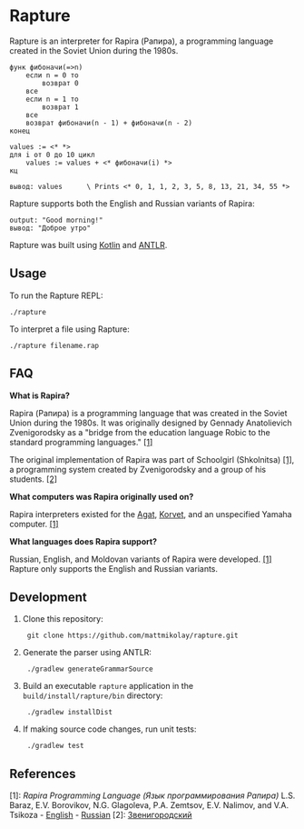 # Rapture

Rapture is an interpreter for Rapira (Рапира), a programming language created in
the Soviet Union during the 1980s.

```
функ фибоначи(=>n)
    если n = 0 то
        возврат 0
    все
    если n = 1 то
        возврат 1
    все
    возврат фибоначи(n - 1) + фибоначи(n - 2)
конец

values := <* *>
для i от 0 до 10 цикл
    values := values + <* фибоначи(i) *>
кц

вывод: values      \ Prints <* 0, 1, 1, 2, 3, 5, 8, 13, 21, 34, 55 *>
```

Rapture supports both the English and Russian variants of Rapira:

```
output: "Good morning!"
вывод: "Доброе утро"
```

Rapture was built using [Kotlin] and [ANTLR].

## Usage
To run the Rapture REPL:

```
./rapture
```

To interpret a file using Rapture:

```
./rapture filename.rap
```

## FAQ

**What is Rapira?**

Rapira (Рапира) is a programming language that was created in the Soviet Union
during the 1980s. It was originally designed by Gennady Anatolievich
Zvenigorodsky as a "bridge from the education language Robic to the standard
programming languages." [\[1\]](#references)

The original implementation of Rapira was part of Schoolgirl (Shkolnitsa)
[\[1\]](#references), a programming system created by Zvenigorodsky and a group
of his students. [\[2\]](#references)

**What computers was Rapira originally used on?**

Rapira interpreters existed for the [Agat], [Korvet], and an unspecified Yamaha
computer. [\[1\]](#references)

**What languages does Rapira support?**

Russian, English, and Moldovan variants of Rapira were developed.
[\[1\]](#references) Rapture only supports the English and Russian variants.

## Development

1. Clone this repository:

        git clone https://github.com/mattmikolay/rapture.git

2. Generate the parser using ANTLR:

        ./gradlew generateGrammarSource

3. Build an executable `rapture` application in the `build/install/rapture/bin`
directory:

        ./gradlew installDist

4. If making source code changes, run unit tests:

        ./gradlew test

## References
[1]: *Rapira Programming Language (Язык программирования Рапира)*
  L.S. Baraz, E.V. Borovikov, N.G. Glagoleva, P.A. Zemtsov, E.V. Nalimov,
  and V.A. Tsikoza
    - [English](http://ershov.iis.nsk.su/ru/node/772586)
    - [Russian](http://ershov.iis.nsk.su/ru/node/772584)
[2]: [Звенигородский](http://alley.iis.nsk.su/person/zvenigorodskiy)

[Agat]: https://en.wikipedia.org/wiki/Agat_%28computer%29
[Korvet]: https://en.wikipedia.org/wiki/Corvette_%28computer%29
[Kotlin]: https://kotlinlang.org/
[ANTLR]: https://github.com/antlr/antlr4/

